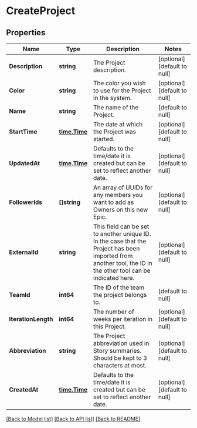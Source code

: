 # CreateProject

## Properties
Name | Type | Description | Notes
------------ | ------------- | ------------- | -------------
**Description** | **string** | The Project description. | [optional] [default to null]
**Color** | **string** | The color you wish to use for the Project in the system. | [optional] [default to null]
**Name** | **string** | The name of the Project. | [default to null]
**StartTime** | [**time.Time**](time.Time.md) | The date at which the Project was started. | [optional] [default to null]
**UpdatedAt** | [**time.Time**](time.Time.md) | Defaults to the time/date it is created but can be set to reflect another date. | [optional] [default to null]
**FollowerIds** | **[]string** | An array of UUIDs for any members you want to add as Owners on this new Epic. | [optional] [default to null]
**ExternalId** | **string** | This field can be set to another unique ID. In the case that the Project has been imported from another tool, the ID in the other tool can be indicated here. | [optional] [default to null]
**TeamId** | **int64** | The ID of the team the project belongs to. | [default to null]
**IterationLength** | **int64** | The number of weeks per iteration in this Project. | [optional] [default to null]
**Abbreviation** | **string** | The Project abbreviation used in Story summaries. Should be kept to 3 characters at most. | [optional] [default to null]
**CreatedAt** | [**time.Time**](time.Time.md) | Defaults to the time/date it is created but can be set to reflect another date. | [optional] [default to null]

[[Back to Model list]](../README.md#documentation-for-models) [[Back to API list]](../README.md#documentation-for-api-endpoints) [[Back to README]](../README.md)

